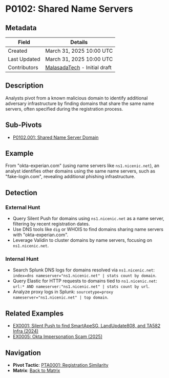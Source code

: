 # P0102: Shared Name Servers

## Metadata
| Field          | Details                                      |
|----------------|----------------------------------------------|
| Created        | March 31, 2025 10:00 UTC                    |
| Last Updated   | March 31, 2025 10:00 UTC                    |
| Contributors   | [MalasadaTech](../contributors.md#malasadatech) - Initial draft |

## Description
Analysts pivot from a known malicious domain to identify additional adversary infrastructure by finding domains that share the same name servers, often specified during the registration process.

## Sub-Pivots
- [P0102.001: Shared Name Server Domain](P0102.001.md)

## Example
From "okta-experian.com" (using name servers like `ns1.nicenic.net`), an analyst identifies other domains using the same name servers, such as "fake-login.com", revealing additional phishing infrastructure.

## Detection

### External Hunt
- Query Silent Push for domains using `ns1.nicenic.net` as a name server, filtering by recent registration dates.
- Use DNS tools like `dig` or WHOIS to find domains sharing name servers with "okta-experian.com".
- Leverage Validin to cluster domains by name servers, focusing on `ns1.nicenic.net`.

### Internal Hunt
- Search Splunk DNS logs for domains resolved via `ns1.nicenic.net`: `index=dns nameserver="ns1.nicenic.net" | stats count by domain`.
- Query Elastic for HTTP requests to domains tied to `ns1.nicenic.net`: `url:* AND nameserver:"ns1.nicenic.net" | stats count by url`.
- Analyze proxy logs in Splunk: `sourcetype=proxy nameserver="ns1.nicenic.net" | top domain`.

## Related Examples
- [EX0001: Silent Push to find SmartApeSG, LandUpdate808, and TA582 Infra (2024)](../examples/EX0001.md)
- [EX0005: Okta Impersonation Scam (2025)](../examples/EX0005.md)

## Navigation
- **Pivot Tactic**: [PTA0001: Registration Similarity](../pivot-tactics/PTA0001/main.md)
- **Matrix**: [Back to Matrix](../matrix.md)